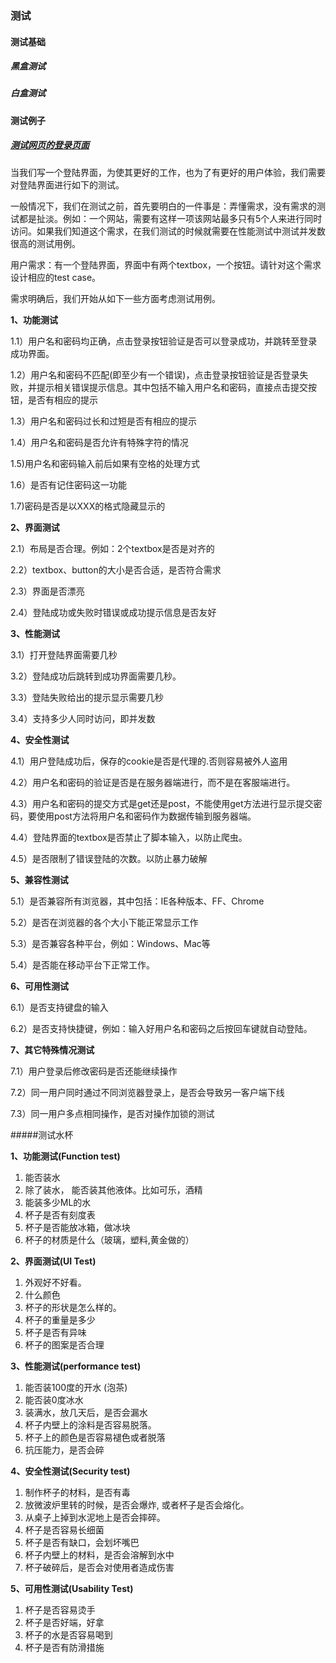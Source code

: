 ### 测试

#### 测试基础

##### 黑盒测试

##### 白盒测试



#### 测试例子

##### [测试网页的登录页面](http://blog.csdn.net/u010412719/article/details/52169396)

当我们写一个登陆界面，为使其更好的工作，也为了有更好的用户体验，我们需要对登陆界面进行如下的测试。

一般情况下，我们在测试之前，首先要明白的一件事是：弄懂需求，没有需求的测试都是扯淡。例如：一个网站，需要有这样一项该网站最多只有5个人来进行同时访问。如果我们知道这个需求，在我们测试的时候就需要在性能测试中测试并发数很高的测试用例。

用户需求：有一个登陆界面，界面中有两个textbox，一个按钮。请针对这个需求设计相应的test case。

需求明确后，我们开始从如下一些方面考虑测试用例。

**1、功能测试**

1.1）用户名和密码均正确，点击登录按钮验证是否可以登录成功，并跳转至登录成功界面。

1.2）用户名和密码不匹配(即至少有一个错误)，点击登录按钮验证是否登录失败，并提示相关错误提示信息。其中包括不输入用户名和密码，直接点击提交按钮，是否有相应的提示

1.3）用户名和密码过长和过短是否有相应的提示

1.4）用户名和密码是否允许有特殊字符的情况

1.5)用户名和密码输入前后如果有空格的处理方式

1.6）是否有记住密码这一功能

1.7)密码是否是以XXX的格式隐藏显示的

**2、界面测试**

2.1）布局是否合理。例如：2个textbox是否是对齐的

2.2）textbox、button的大小是否合适，是否符合需求

2.3）界面是否漂亮

2.4）登陆成功或失败时错误或成功提示信息是否友好

**3、性能测试**

3.1）打开登陆界面需要几秒

3.2）登陆成功后跳转到成功界面需要几秒。

3.3）登陆失败给出的提示显示需要几秒

3.4）支持多少人同时访问，即并发数

**4、安全性测试**

4.1）用户登陆成功后，保存的cookie是否是代理的.否则容易被外人盗用

4.2）用户名和密码的验证是否是在服务器端进行，而不是在客服端进行。

4.3）用户名和密码的提交方式是get还是post，不能使用get方法进行显示提交密码，要使用post方法将用户名和密码作为数据传输到服务器端。

4.4）登陆界面的textbox是否禁止了脚本输入，以防止爬虫。

4.5）是否限制了错误登陆的次数。以防止暴力破解

**5、兼容性测试**

5.1）是否兼容所有浏览器，其中包括：IE各种版本、FF、Chrome

5.2）是否在浏览器的各个大小下能正常显示工作

5.3）是否兼容各种平台，例如：Windows、Mac等

5.4）是否能在移动平台下正常工作。

**6、可用性测试**

6.1）是否支持键盘的输入

6.2）是否支持快捷键，例如：输入好用户名和密码之后按回车键就自动登陆。

**7、其它特殊情况测试**

7.1）用户登录后修改密码是否还能继续操作

7.2）同一用户同时通过不同浏览器登录上，是否会导致另一客户端下线

7.3）同一用户多点相同操作，是否对操作加锁的测试

#####测试水杯

**1、功能测试(Function test)**

1. 能否装水
2. 除了装水， 能否装其他液体。比如可乐，酒精
3. 能装多少ML的水
4. 杯子是否有刻度表
5. 杯子是否能放冰箱，做冰块
6. 杯子的材质是什么（玻璃，塑料,黄金做的）

**2、界面测试(UI Test)**

1. 外观好不好看。
2. 什么颜色
3. 杯子的形状是怎么样的。
4. 杯子的重量是多少
5. 杯子是否有异味
6. 杯子的图案是否合理

**3、性能测试(performance test)**

1. 能否装100度的开水 (泡茶)
2. 能否装0度冰水
3. 装满水，放几天后，是否会漏水
4. 杯子内壁上的涂料是否容易脱落。
5. 杯子上的颜色是否容易褪色或者脱落
6. 抗压能力，是否会碎 

**4、安全性测试(Security test)**

1. 制作杯子的材料，是否有毒
2. 放微波炉里转的时候，是否会爆炸, 或者杯子是否会熔化。
3. 从桌子上掉到水泥地上是否会摔碎。
4. 杯子是否容易长细菌
5. 杯子是否有缺口，会划坏嘴巴
6. 杯子内壁上的材料，是否会溶解到水中
7. 杯子破碎后，是否会对使用者造成伤害

**5、可用性测试(Usability Test)**

1. 杯子是否容易烫手
2. 杯子是否好端，好拿
3. 杯子的水是否容易喝到
4. 杯子是否有防滑措施
